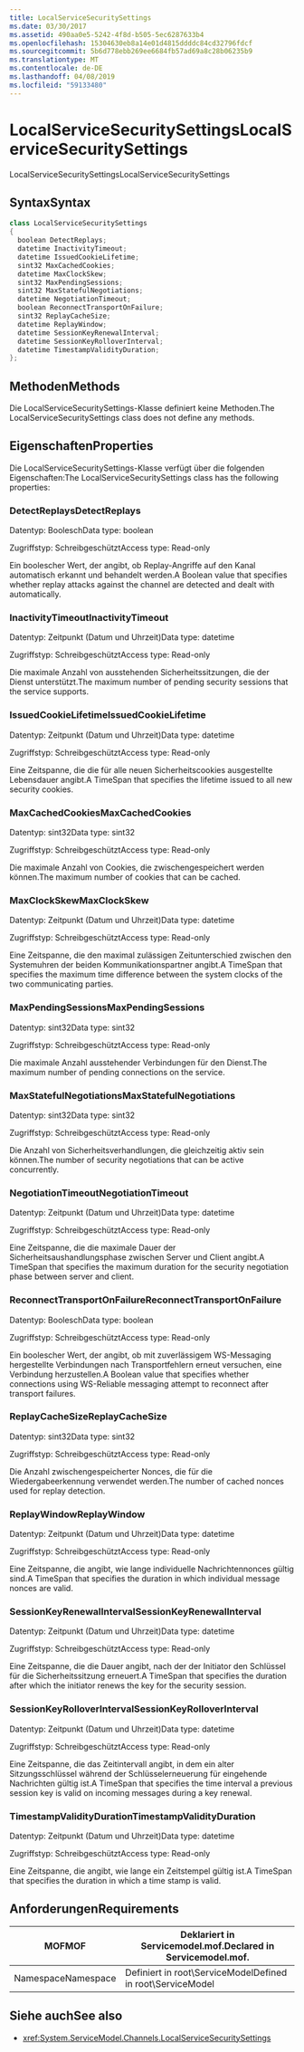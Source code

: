 ```yaml
---
title: LocalServiceSecuritySettings
ms.date: 03/30/2017
ms.assetid: 490aa0e5-5242-4f8d-b505-5ec6287633b4
ms.openlocfilehash: 15304630eb8a14e01d4815ddddc84cd32796fdcf
ms.sourcegitcommit: 5b6d778ebb269ee6684fb57ad69a8c28b06235b9
ms.translationtype: MT
ms.contentlocale: de-DE
ms.lasthandoff: 04/08/2019
ms.locfileid: "59133480"
---
```

# <a name="localservicesecuritysettings"></a><span data-ttu-id="47fbd-102">LocalServiceSecuritySettings</span><span class="sxs-lookup"><span data-stu-id="47fbd-102">LocalServiceSecuritySettings</span></span>
<span data-ttu-id="47fbd-103">LocalServiceSecuritySettings</span><span class="sxs-lookup"><span data-stu-id="47fbd-103">LocalServiceSecuritySettings</span></span>  
  
## <a name="syntax"></a><span data-ttu-id="47fbd-104">Syntax</span><span class="sxs-lookup"><span data-stu-id="47fbd-104">Syntax</span></span>  
  
```csharp
class LocalServiceSecuritySettings  
{  
  boolean DetectReplays;  
  datetime InactivityTimeout;  
  datetime IssuedCookieLifetime;  
  sint32 MaxCachedCookies;  
  datetime MaxClockSkew;  
  sint32 MaxPendingSessions;  
  sint32 MaxStatefulNegotiations;  
  datetime NegotiationTimeout;  
  boolean ReconnectTransportOnFailure;  
  sint32 ReplayCacheSize;  
  datetime ReplayWindow;  
  datetime SessionKeyRenewalInterval;  
  datetime SessionKeyRolloverInterval;  
  datetime TimestampValidityDuration;  
};  
```  
  
## <a name="methods"></a><span data-ttu-id="47fbd-105">Methoden</span><span class="sxs-lookup"><span data-stu-id="47fbd-105">Methods</span></span>  
 <span data-ttu-id="47fbd-106">Die LocalServiceSecuritySettings-Klasse definiert keine Methoden.</span><span class="sxs-lookup"><span data-stu-id="47fbd-106">The LocalServiceSecuritySettings class does not define any methods.</span></span>  
  
## <a name="properties"></a><span data-ttu-id="47fbd-107">Eigenschaften</span><span class="sxs-lookup"><span data-stu-id="47fbd-107">Properties</span></span>  
 <span data-ttu-id="47fbd-108">Die LocalServiceSecuritySettings-Klasse verfügt über die folgenden Eigenschaften:</span><span class="sxs-lookup"><span data-stu-id="47fbd-108">The LocalServiceSecuritySettings class has the following properties:</span></span>  
  
### <a name="detectreplays"></a><span data-ttu-id="47fbd-109">DetectReplays</span><span class="sxs-lookup"><span data-stu-id="47fbd-109">DetectReplays</span></span>  
 <span data-ttu-id="47fbd-110">Datentyp: Boolesch</span><span class="sxs-lookup"><span data-stu-id="47fbd-110">Data type: boolean</span></span>  
  
 <span data-ttu-id="47fbd-111">Zugriffstyp: Schreibgeschützt</span><span class="sxs-lookup"><span data-stu-id="47fbd-111">Access type: Read-only</span></span>  
  
 <span data-ttu-id="47fbd-112">Ein boolescher Wert, der angibt, ob Replay-Angriffe auf den Kanal automatisch erkannt und behandelt werden.</span><span class="sxs-lookup"><span data-stu-id="47fbd-112">A Boolean value that specifies whether replay attacks against the channel are detected and dealt with automatically.</span></span>  
  
### <a name="inactivitytimeout"></a><span data-ttu-id="47fbd-113">InactivityTimeout</span><span class="sxs-lookup"><span data-stu-id="47fbd-113">InactivityTimeout</span></span>  
 <span data-ttu-id="47fbd-114">Datentyp: Zeitpunkt (Datum und Uhrzeit)</span><span class="sxs-lookup"><span data-stu-id="47fbd-114">Data type: datetime</span></span>  
  
 <span data-ttu-id="47fbd-115">Zugriffstyp: Schreibgeschützt</span><span class="sxs-lookup"><span data-stu-id="47fbd-115">Access type: Read-only</span></span>  
  
 <span data-ttu-id="47fbd-116">Die maximale Anzahl von ausstehenden Sicherheitssitzungen, die der Dienst unterstützt.</span><span class="sxs-lookup"><span data-stu-id="47fbd-116">The maximum number of pending security sessions that the service supports.</span></span>  
  
### <a name="issuedcookielifetime"></a><span data-ttu-id="47fbd-117">IssuedCookieLifetime</span><span class="sxs-lookup"><span data-stu-id="47fbd-117">IssuedCookieLifetime</span></span>  
 <span data-ttu-id="47fbd-118">Datentyp: Zeitpunkt (Datum und Uhrzeit)</span><span class="sxs-lookup"><span data-stu-id="47fbd-118">Data type: datetime</span></span>  
  
 <span data-ttu-id="47fbd-119">Zugriffstyp: Schreibgeschützt</span><span class="sxs-lookup"><span data-stu-id="47fbd-119">Access type: Read-only</span></span>  
  
 <span data-ttu-id="47fbd-120">Eine Zeitspanne, die die für alle neuen Sicherheitscookies ausgestellte Lebensdauer angibt.</span><span class="sxs-lookup"><span data-stu-id="47fbd-120">A TimeSpan that specifies the lifetime issued to all new security cookies.</span></span>  
  
### <a name="maxcachedcookies"></a><span data-ttu-id="47fbd-121">MaxCachedCookies</span><span class="sxs-lookup"><span data-stu-id="47fbd-121">MaxCachedCookies</span></span>  
 <span data-ttu-id="47fbd-122">Datentyp: sint32</span><span class="sxs-lookup"><span data-stu-id="47fbd-122">Data type: sint32</span></span>  
  
 <span data-ttu-id="47fbd-123">Zugriffstyp: Schreibgeschützt</span><span class="sxs-lookup"><span data-stu-id="47fbd-123">Access type: Read-only</span></span>  
  
 <span data-ttu-id="47fbd-124">Die maximale Anzahl von Cookies, die zwischengespeichert werden können.</span><span class="sxs-lookup"><span data-stu-id="47fbd-124">The maximum number of cookies that can be cached.</span></span>  
  
### <a name="maxclockskew"></a><span data-ttu-id="47fbd-125">MaxClockSkew</span><span class="sxs-lookup"><span data-stu-id="47fbd-125">MaxClockSkew</span></span>  
 <span data-ttu-id="47fbd-126">Datentyp: Zeitpunkt (Datum und Uhrzeit)</span><span class="sxs-lookup"><span data-stu-id="47fbd-126">Data type: datetime</span></span>  
  
 <span data-ttu-id="47fbd-127">Zugriffstyp: Schreibgeschützt</span><span class="sxs-lookup"><span data-stu-id="47fbd-127">Access type: Read-only</span></span>  
  
 <span data-ttu-id="47fbd-128">Eine Zeitspanne, die den maximal zulässigen Zeitunterschied zwischen den Systemuhren der beiden Kommunikationspartner angibt.</span><span class="sxs-lookup"><span data-stu-id="47fbd-128">A TimeSpan that specifies the maximum time difference between the system clocks of the two communicating parties.</span></span>  
  
### <a name="maxpendingsessions"></a><span data-ttu-id="47fbd-129">MaxPendingSessions</span><span class="sxs-lookup"><span data-stu-id="47fbd-129">MaxPendingSessions</span></span>  
 <span data-ttu-id="47fbd-130">Datentyp: sint32</span><span class="sxs-lookup"><span data-stu-id="47fbd-130">Data type: sint32</span></span>  
  
 <span data-ttu-id="47fbd-131">Zugriffstyp: Schreibgeschützt</span><span class="sxs-lookup"><span data-stu-id="47fbd-131">Access type: Read-only</span></span>  
  
 <span data-ttu-id="47fbd-132">Die maximale Anzahl ausstehender Verbindungen für den Dienst.</span><span class="sxs-lookup"><span data-stu-id="47fbd-132">The maximum number of pending connections on the service.</span></span>  
  
### <a name="maxstatefulnegotiations"></a><span data-ttu-id="47fbd-133">MaxStatefulNegotiations</span><span class="sxs-lookup"><span data-stu-id="47fbd-133">MaxStatefulNegotiations</span></span>  
 <span data-ttu-id="47fbd-134">Datentyp: sint32</span><span class="sxs-lookup"><span data-stu-id="47fbd-134">Data type: sint32</span></span>  
  
 <span data-ttu-id="47fbd-135">Zugriffstyp: Schreibgeschützt</span><span class="sxs-lookup"><span data-stu-id="47fbd-135">Access type: Read-only</span></span>  
  
 <span data-ttu-id="47fbd-136">Die Anzahl von Sicherheitsverhandlungen, die gleichzeitig aktiv sein können.</span><span class="sxs-lookup"><span data-stu-id="47fbd-136">The number of security negotiations that can be active concurrently.</span></span>  
  
### <a name="negotiationtimeout"></a><span data-ttu-id="47fbd-137">NegotiationTimeout</span><span class="sxs-lookup"><span data-stu-id="47fbd-137">NegotiationTimeout</span></span>  
 <span data-ttu-id="47fbd-138">Datentyp: Zeitpunkt (Datum und Uhrzeit)</span><span class="sxs-lookup"><span data-stu-id="47fbd-138">Data type: datetime</span></span>  
  
 <span data-ttu-id="47fbd-139">Zugriffstyp: Schreibgeschützt</span><span class="sxs-lookup"><span data-stu-id="47fbd-139">Access type: Read-only</span></span>  
  
 <span data-ttu-id="47fbd-140">Eine Zeitspanne, die die maximale Dauer der Sicherheitsaushandlungsphase zwischen Server und Client angibt.</span><span class="sxs-lookup"><span data-stu-id="47fbd-140">A TimeSpan that specifies the maximum duration for the security negotiation phase between server and client.</span></span>  
  
### <a name="reconnecttransportonfailure"></a><span data-ttu-id="47fbd-141">ReconnectTransportOnFailure</span><span class="sxs-lookup"><span data-stu-id="47fbd-141">ReconnectTransportOnFailure</span></span>  
 <span data-ttu-id="47fbd-142">Datentyp: Boolesch</span><span class="sxs-lookup"><span data-stu-id="47fbd-142">Data type: boolean</span></span>  
  
 <span data-ttu-id="47fbd-143">Zugriffstyp: Schreibgeschützt</span><span class="sxs-lookup"><span data-stu-id="47fbd-143">Access type: Read-only</span></span>  
  
 <span data-ttu-id="47fbd-144">Ein boolescher Wert, der angibt, ob mit zuverlässigem WS-Messaging hergestellte Verbindungen nach Transportfehlern erneut versuchen, eine Verbindung herzustellen.</span><span class="sxs-lookup"><span data-stu-id="47fbd-144">A Boolean value that specifies whether connections using WS-Reliable messaging attempt to reconnect after transport failures.</span></span>  
  
### <a name="replaycachesize"></a><span data-ttu-id="47fbd-145">ReplayCacheSize</span><span class="sxs-lookup"><span data-stu-id="47fbd-145">ReplayCacheSize</span></span>  
 <span data-ttu-id="47fbd-146">Datentyp: sint32</span><span class="sxs-lookup"><span data-stu-id="47fbd-146">Data type: sint32</span></span>  
  
 <span data-ttu-id="47fbd-147">Zugriffstyp: Schreibgeschützt</span><span class="sxs-lookup"><span data-stu-id="47fbd-147">Access type: Read-only</span></span>  
  
 <span data-ttu-id="47fbd-148">Die Anzahl zwischengespeicherter Nonces, die für die Wiedergabeerkennung verwendet werden.</span><span class="sxs-lookup"><span data-stu-id="47fbd-148">The number of cached nonces used for replay detection.</span></span>  
  
### <a name="replaywindow"></a><span data-ttu-id="47fbd-149">ReplayWindow</span><span class="sxs-lookup"><span data-stu-id="47fbd-149">ReplayWindow</span></span>  
 <span data-ttu-id="47fbd-150">Datentyp: Zeitpunkt (Datum und Uhrzeit)</span><span class="sxs-lookup"><span data-stu-id="47fbd-150">Data type: datetime</span></span>  
  
 <span data-ttu-id="47fbd-151">Zugriffstyp: Schreibgeschützt</span><span class="sxs-lookup"><span data-stu-id="47fbd-151">Access type: Read-only</span></span>  
  
 <span data-ttu-id="47fbd-152">Eine Zeitspanne, die angibt, wie lange individuelle Nachrichtennonces gültig sind.</span><span class="sxs-lookup"><span data-stu-id="47fbd-152">A TimeSpan that specifies the duration in which individual message nonces are valid.</span></span>  
  
### <a name="sessionkeyrenewalinterval"></a><span data-ttu-id="47fbd-153">SessionKeyRenewalInterval</span><span class="sxs-lookup"><span data-stu-id="47fbd-153">SessionKeyRenewalInterval</span></span>  
 <span data-ttu-id="47fbd-154">Datentyp: Zeitpunkt (Datum und Uhrzeit)</span><span class="sxs-lookup"><span data-stu-id="47fbd-154">Data type: datetime</span></span>  
  
 <span data-ttu-id="47fbd-155">Zugriffstyp: Schreibgeschützt</span><span class="sxs-lookup"><span data-stu-id="47fbd-155">Access type: Read-only</span></span>  
  
 <span data-ttu-id="47fbd-156">Eine Zeitspanne, die die Dauer angibt, nach der der Initiator den Schlüssel für die Sicherheitssitzung erneuert.</span><span class="sxs-lookup"><span data-stu-id="47fbd-156">A TimeSpan that specifies the duration after which the initiator renews the key for the security session.</span></span>  
  
### <a name="sessionkeyrolloverinterval"></a><span data-ttu-id="47fbd-157">SessionKeyRolloverInterval</span><span class="sxs-lookup"><span data-stu-id="47fbd-157">SessionKeyRolloverInterval</span></span>  
 <span data-ttu-id="47fbd-158">Datentyp: Zeitpunkt (Datum und Uhrzeit)</span><span class="sxs-lookup"><span data-stu-id="47fbd-158">Data type: datetime</span></span>  
  
 <span data-ttu-id="47fbd-159">Zugriffstyp: Schreibgeschützt</span><span class="sxs-lookup"><span data-stu-id="47fbd-159">Access type: Read-only</span></span>  
  
 <span data-ttu-id="47fbd-160">Eine Zeitspanne, die das Zeitintervall angibt, in dem ein alter Sitzungsschlüssel während der Schlüsselerneuerung für eingehende Nachrichten gültig ist.</span><span class="sxs-lookup"><span data-stu-id="47fbd-160">A TimeSpan that specifies the time interval a previous session key is valid on incoming messages during a key renewal.</span></span>  
  
### <a name="timestampvalidityduration"></a><span data-ttu-id="47fbd-161">TimestampValidityDuration</span><span class="sxs-lookup"><span data-stu-id="47fbd-161">TimestampValidityDuration</span></span>  
 <span data-ttu-id="47fbd-162">Datentyp: Zeitpunkt (Datum und Uhrzeit)</span><span class="sxs-lookup"><span data-stu-id="47fbd-162">Data type: datetime</span></span>  
  
 <span data-ttu-id="47fbd-163">Zugriffstyp: Schreibgeschützt</span><span class="sxs-lookup"><span data-stu-id="47fbd-163">Access type: Read-only</span></span>  
  
 <span data-ttu-id="47fbd-164">Eine Zeitspanne, die angibt, wie lange ein Zeitstempel gültig ist.</span><span class="sxs-lookup"><span data-stu-id="47fbd-164">A TimeSpan that specifies the duration in which a time stamp is valid.</span></span>  
  
## <a name="requirements"></a><span data-ttu-id="47fbd-165">Anforderungen</span><span class="sxs-lookup"><span data-stu-id="47fbd-165">Requirements</span></span>  
  
|<span data-ttu-id="47fbd-166">MOF</span><span class="sxs-lookup"><span data-stu-id="47fbd-166">MOF</span></span>|<span data-ttu-id="47fbd-167">Deklariert in Servicemodel.mof.</span><span class="sxs-lookup"><span data-stu-id="47fbd-167">Declared in Servicemodel.mof.</span></span>|  
|---------|-----------------------------------|  
|<span data-ttu-id="47fbd-168">Namespace</span><span class="sxs-lookup"><span data-stu-id="47fbd-168">Namespace</span></span>|<span data-ttu-id="47fbd-169">Definiert in root\ServiceModel</span><span class="sxs-lookup"><span data-stu-id="47fbd-169">Defined in root\ServiceModel</span></span>|  
  
## <a name="see-also"></a><span data-ttu-id="47fbd-170">Siehe auch</span><span class="sxs-lookup"><span data-stu-id="47fbd-170">See also</span></span>

- <xref:System.ServiceModel.Channels.LocalServiceSecuritySettings>
